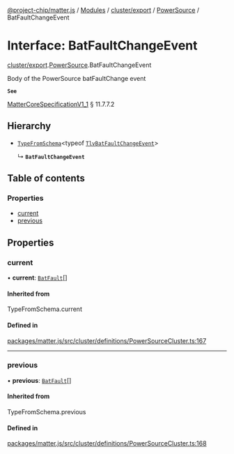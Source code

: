 [@project-chip/matter.js](../README.md) / [Modules](../modules.md) / [cluster/export](../modules/cluster_export.md) / [PowerSource](../modules/cluster_export.PowerSource.md) / BatFaultChangeEvent

# Interface: BatFaultChangeEvent

[cluster/export](../modules/cluster_export.md).[PowerSource](../modules/cluster_export.PowerSource.md).BatFaultChangeEvent

Body of the PowerSource batFaultChange event

**`See`**

[MatterCoreSpecificationV1_1](spec_export.MatterCoreSpecificationV1_1.md) § 11.7.7.2

## Hierarchy

- [`TypeFromSchema`](../modules/tlv_export.md#typefromschema)\<typeof [`TlvBatFaultChangeEvent`](../modules/cluster_export.PowerSource.md#tlvbatfaultchangeevent)\>

  ↳ **`BatFaultChangeEvent`**

## Table of contents

### Properties

- [current](cluster_export.PowerSource.BatFaultChangeEvent.md#current)
- [previous](cluster_export.PowerSource.BatFaultChangeEvent.md#previous)

## Properties

### current

• **current**: [`BatFault`](../enums/cluster_export.PowerSource.BatFault.md)[]

#### Inherited from

TypeFromSchema.current

#### Defined in

[packages/matter.js/src/cluster/definitions/PowerSourceCluster.ts:167](https://github.com/project-chip/matter.js/blob/3adaded6/packages/matter.js/src/cluster/definitions/PowerSourceCluster.ts#L167)

___

### previous

• **previous**: [`BatFault`](../enums/cluster_export.PowerSource.BatFault.md)[]

#### Inherited from

TypeFromSchema.previous

#### Defined in

[packages/matter.js/src/cluster/definitions/PowerSourceCluster.ts:168](https://github.com/project-chip/matter.js/blob/3adaded6/packages/matter.js/src/cluster/definitions/PowerSourceCluster.ts#L168)
